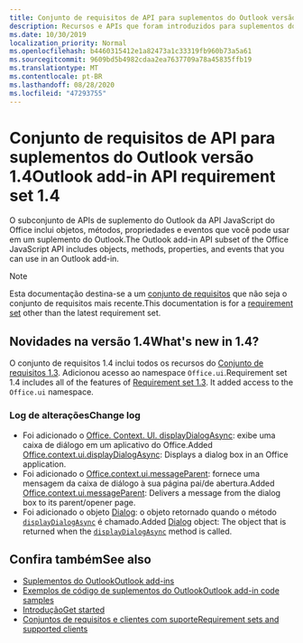 ```yaml
---
title: Conjunto de requisitos de API para suplementos do Outlook versão 1.4
description: Recursos e APIs que foram introduzidos para suplementos do Outlook e APIs JavaScript do Office como parte da API de caixa de correio 1,4.
ms.date: 10/30/2019
localization_priority: Normal
ms.openlocfilehash: b4460315412e1a82473a1c33319fb960b73a5a61
ms.sourcegitcommit: 9609bd5b4982cdaa2ea7637709a78a45835ffb19
ms.translationtype: MT
ms.contentlocale: pt-BR
ms.lasthandoff: 08/28/2020
ms.locfileid: "47293755"
---
```

# <a name="outlook-add-in-api-requirement-set-14"></a><span data-ttu-id="46501-103">Conjunto de requisitos de API para suplementos do Outlook versão 1.4</span><span class="sxs-lookup"><span data-stu-id="46501-103">Outlook add-in API requirement set 1.4</span></span>

<span data-ttu-id="46501-104">O subconjunto de APIs de suplemento do Outlook da API JavaScript do Office inclui objetos, métodos, propriedades e eventos que você pode usar em um suplemento do Outlook.</span><span class="sxs-lookup"><span data-stu-id="46501-104">The Outlook add-in API subset of the Office JavaScript API includes objects, methods, properties, and events that you can use in an Outlook add-in.</span></span>

> [!NOTE]
> <span data-ttu-id="46501-105">Esta documentação destina-se a um [conjunto de requisitos](../../requirement-sets/outlook-api-requirement-sets.md) que não seja o conjunto de requisitos mais recente.</span><span class="sxs-lookup"><span data-stu-id="46501-105">This documentation is for a [requirement set](../../requirement-sets/outlook-api-requirement-sets.md) other than the latest requirement set.</span></span>

## <a name="whats-new-in-14"></a><span data-ttu-id="46501-106">Novidades na versão 1.4</span><span class="sxs-lookup"><span data-stu-id="46501-106">What's new in 1.4?</span></span>

<span data-ttu-id="46501-p101">O conjunto de requisitos 1.4 inclui todos os recursos do [Conjunto de requisitos 1.3](../requirement-set-1.3/outlook-requirement-set-1.3.md). Adicionou acesso ao namespace `Office.ui`.</span><span class="sxs-lookup"><span data-stu-id="46501-p101">Requirement set 1.4 includes all of the features of [Requirement set 1.3](../requirement-set-1.3/outlook-requirement-set-1.3.md). It added access to the `Office.ui` namespace.</span></span>

### <a name="change-log"></a><span data-ttu-id="46501-109">Log de alterações</span><span class="sxs-lookup"><span data-stu-id="46501-109">Change log</span></span>

- <span data-ttu-id="46501-110">Foi adicionado o [Office. Context. UI. displayDialogAsync](/javascript/api/office/office.ui#displaydialogasync-startaddress--options--callback-): exibe uma caixa de diálogo em um aplicativo do Office.</span><span class="sxs-lookup"><span data-stu-id="46501-110">Added [Office.context.ui.displayDialogAsync](/javascript/api/office/office.ui#displaydialogasync-startaddress--options--callback-): Displays a dialog box in an Office application.</span></span>
- <span data-ttu-id="46501-111">Foi adicionado o [Office.context.ui.messageParent](/javascript/api/office/office.ui#messageparent-message-): fornece uma mensagem da caixa de diálogo à sua página pai/de abertura.</span><span class="sxs-lookup"><span data-stu-id="46501-111">Added [Office.context.ui.messageParent](/javascript/api/office/office.ui#messageparent-message-): Delivers a message from the dialog box to its parent/opener page.</span></span>
- <span data-ttu-id="46501-112">Foi adicionado o objeto [Dialog](/javascript/api/office/office.dialog): o objeto retornado quando o método [`displayDialogAsync`](/javascript/api/office/office.ui#displaydialogasync-startaddress--options--callback-) é chamado.</span><span class="sxs-lookup"><span data-stu-id="46501-112">Added [Dialog](/javascript/api/office/office.dialog) object: The object that is returned when the [`displayDialogAsync`](/javascript/api/office/office.ui#displaydialogasync-startaddress--options--callback-) method is called.</span></span>

## <a name="see-also"></a><span data-ttu-id="46501-113">Confira também</span><span class="sxs-lookup"><span data-stu-id="46501-113">See also</span></span>

- [<span data-ttu-id="46501-114">Suplementos do Outlook</span><span class="sxs-lookup"><span data-stu-id="46501-114">Outlook add-ins</span></span>](../../../outlook/outlook-add-ins-overview.md)
- [<span data-ttu-id="46501-115">Exemplos de código de suplementos do Outlook</span><span class="sxs-lookup"><span data-stu-id="46501-115">Outlook add-in code samples</span></span>](https://developer.microsoft.com/outlook/gallery/?filterBy=Outlook,Samples,Add-ins)
- [<span data-ttu-id="46501-116">Introdução</span><span class="sxs-lookup"><span data-stu-id="46501-116">Get started</span></span>](../../../quickstarts/outlook-quickstart.md)
- [<span data-ttu-id="46501-117">Conjuntos de requisitos e clientes com suporte</span><span class="sxs-lookup"><span data-stu-id="46501-117">Requirement sets and supported clients</span></span>](../../requirement-sets/outlook-api-requirement-sets.md)
